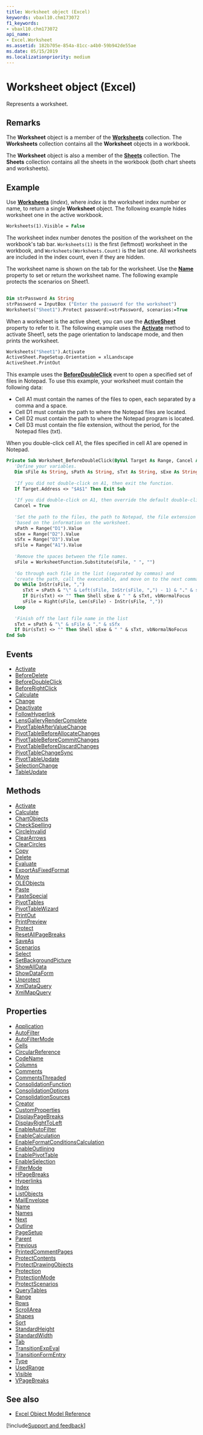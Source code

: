 ```yaml
---
title: Worksheet object (Excel)
keywords: vbaxl10.chm173072
f1_keywords:
- vbaxl10.chm173072
api_name:
- Excel.Worksheet
ms.assetid: 182b705e-854a-81cc-a4b0-59b942de55ae
ms.date: 05/15/2019
ms.localizationpriority: medium
---
```



# Worksheet object (Excel)

Represents a worksheet.


## Remarks

The **Worksheet** object is a member of the **[Worksheets](Excel.Worksheets.md)** collection. The **Worksheets** collection contains all the **Worksheet** objects in a workbook.

The **Worksheet** object is also a member of the **[Sheets](Excel.Sheets.md)** collection. The **Sheets** collection contains all the sheets in the workbook (both chart sheets and worksheets).


## Example

Use **[Worksheets](Excel.Workbook.Worksheets.md)** (_index_), where _index_ is the worksheet index number or name, to return a single **Worksheet** object. The following example hides worksheet one in the active workbook.

```vb
Worksheets(1).Visible = False
```

The worksheet index number denotes the position of the worksheet on the workbook's tab bar. `Worksheets(1)` is the first (leftmost) worksheet in the workbook, and `Worksheets(Worksheets.Count)` is the last one. All worksheets are included in the index count, even if they are hidden.

The worksheet name is shown on the tab for the worksheet. Use the **[Name](Excel.Worksheet.Name.md)** property to set or return the worksheet name. The following example protects the scenarios on Sheet1.

```vb
 
Dim strPassword As String 
strPassword = InputBox ("Enter the password for the worksheet") 
Worksheets("Sheet1").Protect password:=strPassword, scenarios:=True
```

When a worksheet is the active sheet, you can use the **[ActiveSheet](Excel.Workbook.ActiveSheet.md)** property to refer to it. The following example uses the **[Activate](Excel.Worksheet.Activate(method).md)** method to activate Sheet1, sets the page orientation to landscape mode, and then prints the worksheet.

```vb
Worksheets("Sheet1").Activate 
ActiveSheet.PageSetup.Orientation = xlLandscape 
ActiveSheet.PrintOut
```

This example uses the **[BeforeDoubleClick](Excel.Worksheet.BeforeDoubleClick.md)** event to open a specified set of files in Notepad. To use this example, your worksheet must contain the following data:

- Cell A1 must contain the names of the files to open, each separated by a comma and a space.    
- Cell D1 must contain the path to where the Notepad files are located.    
- Cell D2 must contain the path to where the Notepad program is located.   
- Cell D3 must contain the file extension, without the period, for the Notepad files (txt).
    
When you double-click cell A1, the files specified in cell A1 are opened in Notepad.

```vb
Private Sub Worksheet_BeforeDoubleClick(ByVal Target As Range, Cancel As Boolean)
   'Define your variables.
   Dim sFile As String, sPath As String, sTxt As String, sExe As String, sSfx As String
   
   'If you did not double-click on A1, then exit the function.
   If Target.Address <> "$A$1" Then Exit Sub
   
   'If you did double-click on A1, then override the default double-click behavior with this function.
   Cancel = True
   
   'Set the path to the files, the path to Notepad, the file extension of the files, and the names of the files,
   'based on the information on the worksheet.
   sPath = Range("D1").Value
   sExe = Range("D2").Value
   sSfx = Range("D3").Value
   sFile = Range("A1").Value
   
   'Remove the spaces between the file names.
   sFile = WorksheetFunction.Substitute(sFile, " ", "")
   
   'Go through each file in the list (separated by commas) and
   'create the path, call the executable, and move on to the next comma.
   Do While InStr(sFile, ",")
      sTxt = sPath & "\" & Left(sFile, InStr(sFile, ",") - 1) & "." & sSfx
      If Dir(sTxt) <> "" Then Shell sExe & " " & sTxt, vbNormalFocus
      sFile = Right(sFile, Len(sFile) - InStr(sFile, ","))
   Loop
   
   'Finish off the last file name in the list
   sTxt = sPath & "\" & sFile & "." & sSfx
   If Dir(sTxt) <> "" Then Shell sExe & " " & sTxt, vbNormalNoFocus
End Sub
```


## Events

- [Activate](Excel.Worksheet.Activate(even).md)
- [BeforeDelete](Excel.worksheet.beforedelete.md)
- [BeforeDoubleClick](Excel.Worksheet.BeforeDoubleClick.md)
- [BeforeRightClick](Excel.Worksheet.BeforeRightClick.md)
- [Calculate](Excel.Worksheet.Calculate(even).md)
- [Change](Excel.Worksheet.Change.md)
- [Deactivate](Excel.Worksheet.Deactivate.md)
- [FollowHyperlink](Excel.Worksheet.FollowHyperlink.md)
- [LensGalleryRenderComplete](Excel.worksheet.lensgalleryrendercomplete.md)
- [PivotTableAfterValueChange](Excel.Worksheet.PivotTableAfterValueChange.md)
- [PivotTableBeforeAllocateChanges](Excel.Worksheet.PivotTableBeforeAllocateChanges.md)
- [PivotTableBeforeCommitChanges](Excel.Worksheet.PivotTableBeforeCommitChanges.md)
- [PivotTableBeforeDiscardChanges](Excel.Worksheet.PivotTableBeforeDiscardChanges.md)
- [PivotTableChangeSync](Excel.Worksheet.PivotTableChangeSync.md)
- [PivotTableUpdate](Excel.Worksheet.PivotTableUpdate.md)
- [SelectionChange](Excel.Worksheet.SelectionChange.md)
- [TableUpdate](Excel.worksheet.tableupdate.md)

## Methods

- [Activate](Excel.Worksheet.Activate(method).md)
- [Calculate](Excel.Worksheet.Calculate(method).md)
- [ChartObjects](Excel.Worksheet.ChartObjects.md)
- [CheckSpelling](Excel.Worksheet.CheckSpelling.md)
- [CircleInvalid](Excel.Worksheet.CircleInvalid.md)
- [ClearArrows](Excel.Worksheet.ClearArrows.md)
- [ClearCircles](Excel.Worksheet.ClearCircles.md)
- [Copy](Excel.Worksheet.Copy.md)
- [Delete](Excel.Worksheet.Delete.md)
- [Evaluate](Excel.Worksheet.Evaluate.md)
- [ExportAsFixedFormat](Excel.Worksheet.ExportAsFixedFormat.md)
- [Move](Excel.Worksheet.Move.md)
- [OLEObjects](Excel.Worksheet.OLEObjects.md)
- [Paste](Excel.Worksheet.Paste.md)
- [PasteSpecial](Excel.Worksheet.PasteSpecial.md)
- [PivotTables](Excel.Worksheet.PivotTables.md)
- [PivotTableWizard](Excel.Worksheet.PivotTableWizard.md)
- [PrintOut](Excel.Worksheet.PrintOut.md)
- [PrintPreview](Excel.Worksheet.PrintPreview.md)
- [Protect](Excel.Worksheet.Protect.md)
- [ResetAllPageBreaks](Excel.Worksheet.ResetAllPageBreaks.md)
- [SaveAs](Excel.Worksheet.SaveAs.md)
- [Scenarios](Excel.Worksheet.Scenarios.md)
- [Select](Excel.Worksheet.Select.md)
- [SetBackgroundPicture](Excel.Worksheet.SetBackgroundPicture.md)
- [ShowAllData](Excel.Worksheet.ShowAllData.md)
- [ShowDataForm](Excel.Worksheet.ShowDataForm.md)
- [Unprotect](Excel.Worksheet.Unprotect.md)
- [XmlDataQuery](Excel.Worksheet.XmlDataQuery.md)
- [XmlMapQuery](Excel.Worksheet.XmlMapQuery.md)

## Properties

- [Application](Excel.Worksheet.Application.md)
- [AutoFilter](Excel.Worksheet.AutoFilter.md)
- [AutoFilterMode](Excel.Worksheet.AutoFilterMode.md)
- [Cells](Excel.Worksheet.Cells.md)
- [CircularReference](Excel.Worksheet.CircularReference.md)
- [CodeName](Excel.Worksheet.CodeName.md)
- [Columns](Excel.Worksheet.Columns.md)
- [Comments](Excel.Worksheet.Comments.md)
- [CommentsThreaded](Excel.Worksheet.CommentsThreaded.md)
- [ConsolidationFunction](Excel.Worksheet.ConsolidationFunction.md)
- [ConsolidationOptions](Excel.Worksheet.ConsolidationOptions.md)
- [ConsolidationSources](Excel.Worksheet.ConsolidationSources.md)
- [Creator](Excel.Worksheet.Creator.md)
- [CustomProperties](Excel.Worksheet.CustomProperties.md)
- [DisplayPageBreaks](Excel.Worksheet.DisplayPageBreaks.md)
- [DisplayRightToLeft](Excel.Worksheet.DisplayRightToLeft.md)
- [EnableAutoFilter](Excel.Worksheet.EnableAutoFilter.md)
- [EnableCalculation](Excel.Worksheet.EnableCalculation.md)
- [EnableFormatConditionsCalculation](Excel.Worksheet.EnableFormatConditionsCalculation.md)
- [EnableOutlining](Excel.Worksheet.EnableOutlining.md)
- [EnablePivotTable](Excel.Worksheet.EnablePivotTable.md)
- [EnableSelection](Excel.Worksheet.EnableSelection.md)
- [FilterMode](Excel.Worksheet.FilterMode.md)
- [HPageBreaks](Excel.Worksheet.HPageBreaks.md)
- [Hyperlinks](Excel.Worksheet.Hyperlinks.md)
- [Index](Excel.Worksheet.Index.md)
- [ListObjects](Excel.Worksheet.ListObjects.md)
- [MailEnvelope](Excel.Worksheet.MailEnvelope.md)
- [Name](Excel.Worksheet.Name.md)
- [Names](Excel.Worksheet.Names.md)
- [Next](Excel.Worksheet.Next.md)
- [Outline](Excel.Worksheet.Outline.md)
- [PageSetup](Excel.Worksheet.PageSetup.md)
- [Parent](Excel.Worksheet.Parent.md)
- [Previous](Excel.Worksheet.Previous.md)
- [PrintedCommentPages](Excel.Worksheet.PrintedCommentPages.md)
- [ProtectContents](Excel.Worksheet.ProtectContents.md)
- [ProtectDrawingObjects](Excel.Worksheet.ProtectDrawingObjects.md)
- [Protection](Excel.Worksheet.Protection.md)
- [ProtectionMode](Excel.Worksheet.ProtectionMode.md)
- [ProtectScenarios](Excel.Worksheet.ProtectScenarios.md)
- [QueryTables](Excel.Worksheet.QueryTables.md)
- [Range](Excel.Worksheet.Range.md)
- [Rows](Excel.Worksheet.Rows.md)
- [ScrollArea](Excel.Worksheet.ScrollArea.md)
- [Shapes](Excel.Worksheet.Shapes.md)
- [Sort](Excel.Worksheet.Sort.md)
- [StandardHeight](Excel.Worksheet.StandardHeight.md)
- [StandardWidth](Excel.Worksheet.StandardWidth.md)
- [Tab](Excel.Worksheet.Tab.md)
- [TransitionExpEval](Excel.Worksheet.TransitionExpEval.md)
- [TransitionFormEntry](Excel.Worksheet.TransitionFormEntry.md)
- [Type](Excel.Worksheet.Type.md)
- [UsedRange](Excel.Worksheet.UsedRange.md)
- [Visible](Excel.Worksheet.Visible.md)
- [VPageBreaks](Excel.Worksheet.VPageBreaks.md)



## See also

- [Excel Object Model Reference](overview/Excel/object-model.md)

[!include[Support and feedback](~/includes/feedback-boilerplate.md)]
